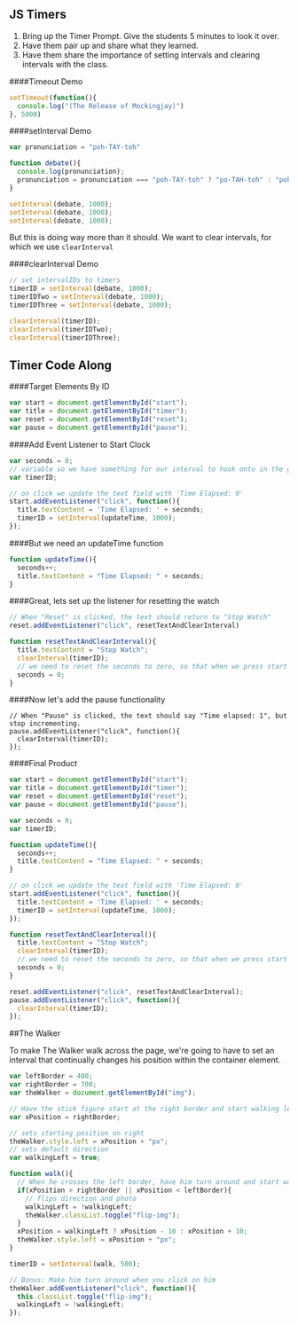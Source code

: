 ## JS Timers

1. Bring up the Timer Prompt. Give the students 5 minutes to look it over.
1. Have them pair up and share what they learned.
1. Have them share the importance of setting intervals and clearing intervals with the class.


####Timeout Demo
```javascript
setTimeout(function(){
  console.log("(The Release of Mockingjay)")   
}, 5000)
```
####setInterval Demo
```javascript
var pronunciation = "poh-TAY-toh"

function debate(){
  console.log(pronunciation);
  pronunciation = pronunciation === "poh-TAY-toh" ? "po-TAH-toh" : "poh-TAY-toh"
}

setInterval(debate, 1000);
setInterval(debate, 1000);
setInterval(debate, 1000);
```
But this is doing way more than it should. We want to clear intervals, for which we use `clearInterval`

####clearInterval Demo
```javascript
// set intervalIDs to timers
timerID = setInterval(debate, 1000);
timerIDTwo = setInterval(debate, 1000);
timerIDThree = setInterval(debate, 1000);

clearInterval(timerID);
clearInterval(timerIDTwo);
clearInterval(timerIDThree);
```

## Timer Code Along
####Target Elements By ID
```javascript
var start = document.getElementById("start");
var title = document.getElementById("timer");
var reset = document.getElementById("reset");
var pause = document.getElementById("pause");
```

####Add Event Listener to Start Clock
```javascript
var seconds = 0;
// variable so we have something for our interval to hook onto in the global space
var timerID;

// on click we update the text field with 'Time Elapsed: 0'
start.addEventListener("click", function(){
  title.textContent = 'Time Elapsed: ' + seconds;
  timerID = setInterval(updateTime, 1000);
});
```

####But we need an updateTime function
```javascript
function updateTime(){
  seconds++;
  title.textContent = "Time Elapsed: " + seconds;
}
```
####Great, lets set up the listener for resetting the watch
```javascript
// When "Reset" is clicked, the text should return to "Stop Watch"
reset.addEventListener("click", resetTextAndClearInterval)

function resetTextAndClearInterval(){
  title.textContent = "Stop Watch";
  clearInterval(timerID);
  // we need to reset the seconds to zero, so that when we press start the time doesn't start at 3
  seconds = 0;
}
```
####Now let's add the pause functionality
```javasript
// When "Pause" is clicked, the text should say "Time elapsed: 1", but stop incrementing.
pause.addEventListener("click", function(){
  clearInterval(timerID);
}); 
```
####Final Product
```javascript
var start = document.getElementById("start");
var title = document.getElementById("timer");
var reset = document.getElementById("reset");
var pause = document.getElementById("pause");

var seconds = 0;
var timerID;

function updateTime(){
  seconds++;
  title.textContent = "Time Elapsed: " + seconds;
}

// on click we update the text field with 'Time Elapsed: 0'
start.addEventListener("click", function(){
  title.textContent = 'Time Elapsed: ' + seconds;
  timerID = setInterval(updateTime, 1000);
});

function resetTextAndClearInterval(){
  title.textContent = "Stop Watch";
  clearInterval(timerID);
  // we need to reset the seconds to zero, so that when we press start the time doesn't start at 3
  seconds = 0;
}

reset.addEventListener("click", resetTextAndClearInterval);
pause.addEventListener("click", function(){
  clearInterval(timerID);
});
```

##The Walker

To make The Walker walk across the page, we're going to have to set an interval that continually changes his position within the container element.

```javascript
var leftBorder = 400;
var rightBorder = 700;
var theWalker = document.getElementById("img");

// Have the stick figure start at the right border and start walking left
var xPosition = rightBorder;

// sets starting position on right
theWalker.style.left = xPosition + "px";
// sets default direction
var walkingLeft = true;

function walk(){
  // When he crosses the left border, have him turn around and start walking right
  if(xPosition > rightBorder || xPosition < leftBorder){
    // flips direction and photo
    walkingLeft = !walkingLeft;
    theWalker.classList.toggle("flip-img");
  }
  xPosition = walkingLeft ? xPosition - 10 : xPosition + 10;
  theWalker.style.left = xPosition + "px";
}

timerID = setInterval(walk, 500);

// Bonus: Make him turn around when you click on him
theWalker.addEventListener("click", function(){
  this.classList.toggle("flip-img");
  walkingLeft = !walkingLeft;
});
```
